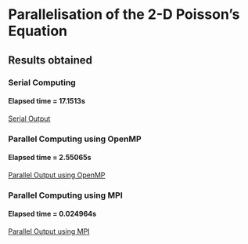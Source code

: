 # Parallelisation of the 2-D Poisson’s Equation

## Results obtained

### Serial Computing

#### Elapsed time = 17.1513s

[Serial Output](./serial.png)

### Parallel Computing using OpenMP

#### Elapsed time = 2.55065s

[Parallel Output using OpenMP](./poissonOpenMP.jpeg)

### Parallel Computing using MPI

#### Elapsed time = 0.024964s

[Parallel Output using MPI](./MPI.png)